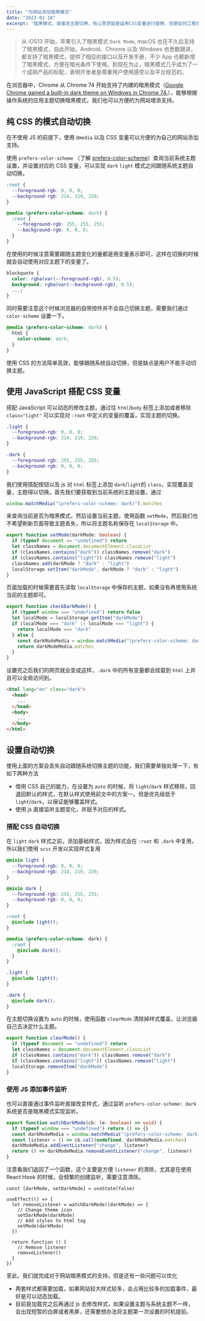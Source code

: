 ```yaml
---
title: "为网站添加暗黑模式"
date: "2023-02-18"
excerpt: "暗黑模式，或者说主题切换，核心思想就是运用CSS变量进行替换，但是如何工程化的去应用，其实还是有很多需要优化以及注意的地方。"
---
```


> 从 iOS13 开始，苹果引入了暗黑模式 `Dark Mode`, macOS 也在不久后支持了暗黑模式，自此开始，Android、Chrome 以及 Windows 也悉数跟进，都支持了暗黑模式，提供了相应的接口以及开发手册，不少 App 也都新增了暗黑模式，方便在暗光条件下使用。到现在为止，暗黑模式几乎成为了一个成熟产品的标配，表明开发者是尊重用户使用感受以及平台规范的。

在浏览器中，Chrome 从 Chrome 74 开始支持了内建的暗黑模式（[Google Chrome gained a built-in dark theme on Windows in Chrome 74.](https://www.howtogeek.com/360650/how-to-enable-dark-mode-for-google-chrome/)），能够根据操作系统的应用主题切换暗黑模式，我们也可以方便的为网站增添支持。

## 纯 CSS 的模式自动切换

在不使用 JS 的前提下，使用 `@media` 以及 CSS 变量可以方便的为自己的网站添加支持。

使用 `prefers-color-scheme` （了解 [prefers-color-scheme](https://developer.mozilla.org/en-US/docs/Web/CSS/@media/prefers-color-scheme)）查询当前系统主题设置，并设置对应的 CSS 变量，可以实现 `dark` `light` 模式之间跟随系统主题自动切换。

```css
:root {
  --foreground-rgb: 0, 0, 0;
  --background-rgb: 214, 219, 220;
}

@media (prefers-color-scheme: dark) {
  :root {
    --foreground-rgb: 255, 255, 255;
    --background-rgb: 0, 0, 0;
  }
}
```

在使用的时候注意需要跟随主题变化的量都是用变量表示即可，这样在切换的时候就会自动使用对应主题下的变量了。

```css
blockquote {
  color: rgba(var(--foreground-rgb), 0.5);
  background: rgba(var(--background-rgb), 0.5);
  ...;
}
```

同时需要注意这个时候浏览器的自带控件并不会自己切换主题，需要我们通过 `color-scheme` 设置一下。

```css
@media (prefers-color-scheme: dark) {
  html {
    color-scheme: dark;
  }
}
```

使用 CSS 的方法简单高效，能够跟随系统自动切换，但是缺点是用户不能手动切换主题。

## 使用 JavaScript 搭配 CSS 变量

搭配 JavaScript 可以动态的修改主题，通过往 `html`/`body` 标签上添加或者移除 `class="light"` 可以实现对 `:root` 中定义的变量的覆盖，实现主题的切换。

```css
.light {
  --foreground-rgb: 0, 0, 0;
  --background-rgb: 214, 219, 220;
}

.dark {
  --foreground-rgb: 255, 255, 255;
  --background-rgb: 0, 0, 0;
}
```

我们使用搭配按钮以及 js 对 `html` 标签上添加 `dark`/`light`的 `class`，实现覆盖变量，主题得以切换。首先我们要获取到当前系统的主题设置，通过

```ts
window.matchMedia("(prefers-color-scheme: dark)").matches
```

来查询当前是否为暗黑模式，然后设置当前主题，使用函数 `setMode`，然后我们也不希望刷新页面导致主题丢失，所以将主题名称保存在 `localStorage` 中。

```ts
export function setMode(darkMode: boolean) {
  if (typeof document == "undefined") return
  let classNames = document.documentElement.classList
  if (classNames.contains("dark")) classNames.remove("dark")
  if (classNames.contains("light")) classNames.remove("light")
  classNames.add(darkMode ? "dark" : "light")
  localStorage.setItem("darkMode", darkMode ? "dark" : "light")
}
```

页面加载的时候需要首先读取 `localStorage` 中保存的主题，如果没有再使用系统当前的主题即可。

```ts
export function checkDarkMode() {
  if (typeof window === "undefined") return false
  let localMode = localStorage.getItem("darkMode")
  if (localMode === "dark" || localMode === "light") {
    return localMode === "dark"
  } else {
    const darkModeMedia = window.matchMedia("(prefers-color-scheme: dark)")
    return darkModeMedia.matches
  }
}
```

设置完之后我们的网页就会变成这样，`.dark` 中的所有变量都会挂载到 `html` 上并且可以全局访问到。

```html
<html lang="en" class="dark">
  <head>
    ...
  </head>
  <body>
    ...
  </body>
</html>
```

## 设置自动切换

使用上面的方案会丢失自动跟随系统切换主题的功能，我们需要单独处理一下，有如下两种方法

- 借用 CSS 自己的能力，在设置为 `auto` 的时候，将 `light`/`dark` 样式移除，回退回默认的样式，在默认样式使用前文中的方案一，但是优先级低于 `light`/`dark`，以保证能够覆盖样式。
- 使用 js 直接监听主题变化，并赋予对应的样式。

### 搭配 CSS 自动切换

在 `light` `dark` 样式之前，添加基础样式，因为样式会在 `:root` 和 `.dark` 中复用，所以我们使用 `scss` 开发以实现样式复用

```scss
@mixin light {
  --foreground-rgb: 0, 0, 0;
  --background-rgb: 214, 219, 220;
}

@mixin dark {
  --foreground-rgb: 255, 255, 255;
  --background-rgb: 0, 0, 0;
}

:root {
  @include light();
}

@media (prefers-color-scheme: dark) {
  :root {
    @include dark();
  }
}

.light {
  @include light();
}

.dark {
  @include dark();
}
```

在主题切换设置为 `auto` 的时候，使用函数 `clearMode` 清除掉样式覆盖，让浏览器自己去决定什么主题。

```ts
export function clearMode() {
  if (typeof document == "undefined") return
  let classNames = document.documentElement.classList
  if (classNames.contains("dark")) classNames.remove("dark")
  if (classNames.contains("light")) classNames.remove("light")
  localStorage.removeItem("darkMode")
}
```

### 使用 JS 添加事件监听

也可以直接通过事件监听直接改变样式，通过监听 `prefers-color-scheme: dark` 系统是否是暗黑模式实现监听。

```ts
export function watchDarkMode(cb: (e: boolean) => void) {
  if (typeof window === "undefined") return () => {}
  const darkModeMedia = window.matchMedia("(prefers-color-scheme: dark)")
  const listener = () => cb.call(undefined, darkModeMedia.matches)
  darkModeMedia.addEventListener("change", listener)
  return () => darkModeMedia.removeEventListener("change", listener)
}
```

注意看我们返回了一个函数，这个主要是方便 `listener` 的清除，尤其是在使用 React Hook 的时候，会频繁的创建监听，需要注意清除。

```tsx
const [darkMode, setDarkMode] = useState(false)

useEffect(() => {
  let removeListener = watchDarkMode((darkMode) => {
    // Change theme icon
    setDarkMode(darkMode)
    // Add styles to html tag
    setMode(darkMode)
  })

  return function () {
    // Remove listener
    removeListener()
  }
})
```

至此，我们就完成对于网站暗黑模式的支持，但是还有一些问题可以优化

- 两套样式都需要加载，如果网站较大样式较多，会占用比较多的加载事件，最好是可以动态加载。
- 目前是加载完之后再通过 js 去修改样式，如果设置主题与系统主题不一样，会出现短暂的白屏或者黑屏，还需要想办法将主题第一次设置的时机提前。
